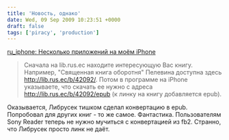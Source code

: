 ```yaml
---
title: 'Новость, однако'
date: Wed, 09 Sep 2009 10:23:51 +0000
draft: false
tags: ['piracy', 'production']
---
```


[ru\_iphone: Несколько приложений на моём iPhone](http://community.livejournal.com/ru_iphone/1973802.html)

> Сначала на lib.rus.ec находите интересующую Вас книгу. Например, "Священная книга оборотня" Пелевина доступна здесь http://lib.rus.ec/b/42092/. Потом в программе на iPhone указываете, что скачать ее нужно с адреса http://lib.rus.ec/b/42092/epub (к линку на книгу добавляется epub).

Оказывается, Либрусек тишком сделал конвертацию в epub. Попробовал для других книг - то же самое. Фантастика. Пользователям Sony Reader теперь не нужно мучиться с конвертацией из fb2. Странно, что Либрусек просто линк не даёт.
